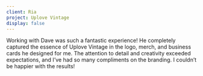 ```yaml
---
client: Ria
project: Uplove Vintage
display: false
---
```


Working with Dave was such a fantastic experience! He completely captured the essence of Uplove Vintage in the logo, merch, and business cards he designed for me. The attention to detail and creativity exceeded expectations, and I’ve had so many compliments on the branding. I couldn’t be happier with the results!


